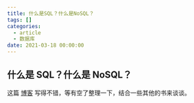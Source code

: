 ```yaml
---
title: 什么是SQL？什么是NoSQL？
tags: []
categories:
  - article
  - 数据库
date: 2021-03-18 00:00:00
---
```


## 什么是 SQL？什么是 NoSQL？

这篇 [博客](https://www.cnblogs.com/-maji/p/13098654.html) 写得不错，等有空了整理一下，结合一些其他的书来谈谈。
